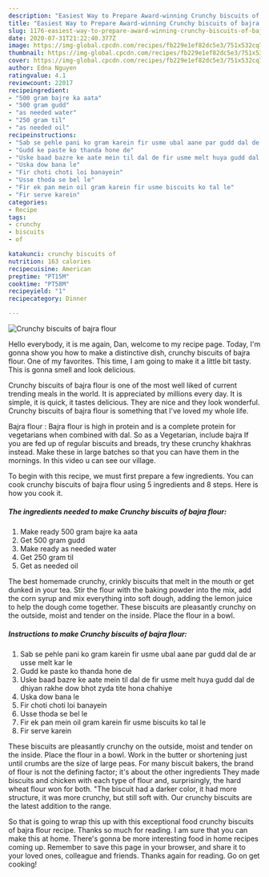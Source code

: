 ```yaml
---
description: "Easiest Way to Prepare Award-winning Crunchy biscuits of bajra flour"
title: "Easiest Way to Prepare Award-winning Crunchy biscuits of bajra flour"
slug: 1176-easiest-way-to-prepare-award-winning-crunchy-biscuits-of-bajra-flour
date: 2020-07-31T21:22:40.377Z
image: https://img-global.cpcdn.com/recipes/fb229e1ef82dc5e3/751x532cq70/crunchy-biscuits-of-bajra-flour-recipe-main-photo.jpg
thumbnail: https://img-global.cpcdn.com/recipes/fb229e1ef82dc5e3/751x532cq70/crunchy-biscuits-of-bajra-flour-recipe-main-photo.jpg
cover: https://img-global.cpcdn.com/recipes/fb229e1ef82dc5e3/751x532cq70/crunchy-biscuits-of-bajra-flour-recipe-main-photo.jpg
author: Edna Nguyen
ratingvalue: 4.1
reviewcount: 22017
recipeingredient:
- "500 gram bajre ka aata"
- "500 gram gudd"
- "as needed water"
- "250 gram til"
- "as needed oil"
recipeinstructions:
- "Sab se pehle pani ko gram karein fir usme ubal aane par gudd dal de ar usse melt kar le"
- "Gudd ke paste ko thanda hone de"
- "Uske baad bazre ke aate mein til dal de fir usme melt huya gudd dal de dhiyan rakhe dow bhot zyda tite hona chahiye"
- "Uska dow bana le"
- "Fir choti choti loi banayein"
- "Usse thoda se bel le"
- "Fir ek pan mein oil gram karein fir usme biscuits ko tal le"
- "Fir serve karein"
categories:
- Recipe
tags:
- crunchy
- biscuits
- of

katakunci: crunchy biscuits of 
nutrition: 163 calories
recipecuisine: American
preptime: "PT15M"
cooktime: "PT58M"
recipeyield: "1"
recipecategory: Dinner

---
```



![Crunchy biscuits of bajra flour](https://img-global.cpcdn.com/recipes/fb229e1ef82dc5e3/751x532cq70/crunchy-biscuits-of-bajra-flour-recipe-main-photo.jpg)

Hello everybody, it is me again, Dan, welcome to my recipe page. Today, I'm gonna show you how to make a distinctive dish, crunchy biscuits of bajra flour. One of my favorites. This time, I am going to make it a little bit tasty. This is gonna smell and look delicious.

Crunchy biscuits of bajra flour is one of the most well liked of current trending meals in the world. It is appreciated by millions every day. It is simple, it is quick, it tastes delicious. They are nice and they look wonderful. Crunchy biscuits of bajra flour is something that I've loved my whole life.

Bajra flour : Bajra flour is high in protein and is a complete protein for vegetarians when combined with dal. So as a Vegetarian, include bajra If you are fed up of regular biscuits and breads, try these crunchy khakhras instead. Make these in large batches so that you can have them in the mornings. In this video u can see our village.


To begin with this recipe, we must first prepare a few ingredients. You can cook crunchy biscuits of bajra flour using 5 ingredients and 8 steps. Here is how you cook it.

<!--inarticleads1-->

##### The ingredients needed to make Crunchy biscuits of bajra flour:

1. Make ready 500 gram bajre ka aata
1. Get 500 gram gudd
1. Make ready as needed water
1. Get 250 gram til
1. Get as needed oil


The best homemade crunchy, crinkly biscuits that melt in the mouth or get dunked in your tea. Stir the flour with the baking powder into the mix, add the corn syrup and mix everything into soft dough, adding the lemon juice to help the dough come together. These biscuits are pleasantly crunchy on the outside, moist and tender on the inside. Place the flour in a bowl. 

<!--inarticleads2-->

##### Instructions to make Crunchy biscuits of bajra flour:

1. Sab se pehle pani ko gram karein fir usme ubal aane par gudd dal de ar usse melt kar le
1. Gudd ke paste ko thanda hone de
1. Uske baad bazre ke aate mein til dal de fir usme melt huya gudd dal de dhiyan rakhe dow bhot zyda tite hona chahiye
1. Uska dow bana le
1. Fir choti choti loi banayein
1. Usse thoda se bel le
1. Fir ek pan mein oil gram karein fir usme biscuits ko tal le
1. Fir serve karein


These biscuits are pleasantly crunchy on the outside, moist and tender on the inside. Place the flour in a bowl. Work in the butter or shortening just until crumbs are the size of large peas. For many biscuit bakers, the brand of flour is not the defining factor; it&#39;s about the other ingredients They made biscuits and chicken with each type of flour and, surprisingly, the hard wheat flour won for both. &#34;The biscuit had a darker color, it had more structure, it was more crunchy, but still soft with. Our crunchy biscuits are the latest addition to the range. 

So that is going to wrap this up with this exceptional food crunchy biscuits of bajra flour recipe. Thanks so much for reading. I am sure that you can make this at home. There's gonna be more interesting food in home recipes coming up. Remember to save this page in your browser, and share it to your loved ones, colleague and friends. Thanks again for reading. Go on get cooking!
